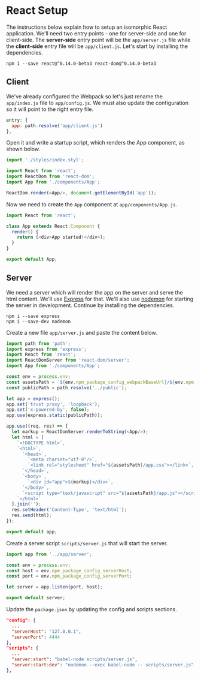 # React Setup

The instructions below explain how to setup an isomorphic React application. We'll need two entry points - one for server-side and one for client-side. The **server-side** entry point will be the `app/server.js` file while the **client-side** entry file will be `app/client.js`. Let's start by installing the dependencies.

```
npm i --save react@^0.14.0-beta3 react-dom@^0.14.0-beta3
```

## Client

We've already configured the Webpack so let's just rename the `app/index.js` file to `app/config.js`. We must also update the configuration so it will point to the right entry file.

```js
entry: {
  app: path.resolve('app/client.js')
},
```

Open it and write a startup script, which renders the App component, as shown below.

```js
import './styles/index.styl';

import React from 'react';
import ReactDom from 'react-dom';
import App from './components/App';

ReactDom.render(<App/>, document.getElementById('app'));
```

Now we need to create the `App` component at `app/components/App.js`.

```js
import React from 'react';

class App extends React.Component {
  render() {
    return (<div>App started!</div>);
  }
}

export default App;
```

## Server

We need a server which will render the app on the server and serve the html content. We'll use [Express](http://expressjs.com) for that. We'll also use [nodemon](http://nodemon.io/) for starting the server in development. Continue by installing the dependencies.

```
npm i --save express
npm i --save-dev nodemon
```

Create a new file `app/server.js` and paste the content below.

```js
import path from 'path';
import express from 'express';
import React from 'react';
import ReactDomServer from 'react-dom/server';
import App from './components/App';

const env = process.env;
const assetsPath = `${env.npm_package_config_webpackBaseUrl}/${env.npm_package_version}`;
const publicPath = path.resolve('../public');

let app = express();
app.set('trust proxy', 'loopback');
app.set('x-powered-by', false);
app.use(express.static(publicPath));

app.use((req, res) => {
  let markup = ReactDomServer.renderToString(<App/>);
  let html = [
    `<!DOCTYPE html>`,
    `<html>`,
      `<head>`,
        `<meta charset="utf-8"/>`,
        `<link rel="stylesheet" href="${assetsPath}/app.css"></link>`,
      `</head>`,
      `<body>`,
        `<div id="app">${markup}</div>`,
      `</body>`,
      `<script type="text/javascript" src="${assetsPath}/app.js"></script>`,
    `</html>`
  ].join('');
  res.setHeader('Content-Type', 'text/html');
  res.send(html);
});

export default app;
```

Create a server script `scripts/server.js` that will start the server.

```js
import app from '../app/server';

const env = process.env;
const host = env.npm_package_config_serverHost;
const port = env.npm_package_config_serverPort;

let server = app.listen(port, host);

export default server;
```

Update the `package.json` by updating the config and scripts sections.

```json
"config": {
  ...
  "serverHost": "127.0.0.1",
  "serverPort": 4444
},
"scripts": {
  ...
  "server:start": "babel-node scripts/server.js",
  "server:start:dev": "nodemon --exec babel-node -- scripts/server.js"
},
```

